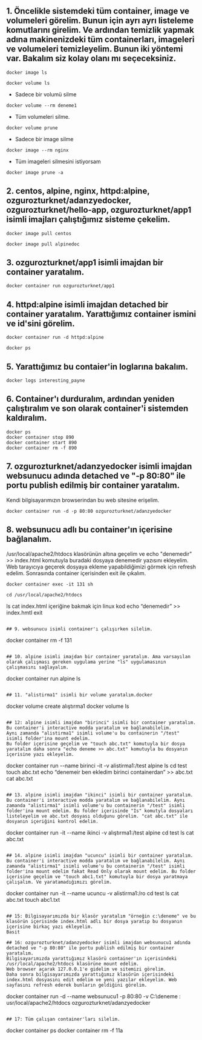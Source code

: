 ## 1. Öncelikle sistemdeki tüm container, image ve volumeleri görelim. Bunun için ayrı ayrı listeleme komutlarını girelim. Ve ardından temizlik yapmak adına makinenizdeki tüm containerları, imageleri ve volumeleri temizleyelim. Bunun iki yöntemi var. Bakalım siz kolay olanı mı seçeceksiniz.

```
docker image ls
```
```
docker volume ls
```

* Sadece bir volumü silme
```
docker volume --rm deneme1 
```

* Tüm volumeleri silme.
```
docker volume prune
```

* Sadece bir image silme
```
docker image --rm nginx
```

* Tüm imageleri silmesini istiyorsam
```
docker image prune -a
```

## 2. centos, alpine, nginx, httpd:alpine, ozgurozturknet/adanzyedocker, ozgurozturknet/hello-app, ozgurozturknet/app1 isimli imajları çalıştığımız sisteme çekelim.

```
docker image pull centos 
```

```
docker image pull alpinedoc
```

## 3. ozgurozturknet/app1 isimli imajdan bir container yaratalım.

```
docker container run ozgurozturknet/app1
```

## 4. httpd:alpine isimli imajdan detached bir container yaratalım. Yarattığımız container ismini ve id'sini görelim.

```
docker container run -d httpd:alpine
```
```
docker ps
```

## 5. Yarattığımız bu contaier'in loglarına bakalım.

```
docker logs interesting_payne
```
## 6. Container'ı durduralım, ardından yeniden çalıştıralım ve son olarak container'i sistemden kaldıralım.

```
docker ps
docker container stop 890
docker container start 890
docker container rm -f 890
```

## 7. ozgurozturknet/adanzyedocker isimli imajdan websunucu adında detached ve "-p 80:80" ile portu publish edilmiş bir container yaratalım. 
Kendi bilgisayarımızın browserindan bu web sitesine erişelim.

```
docker container run -d -p 80:80 ozgurozturknet/adanzyedocker
```

## 8. websunucu adlı bu container'ın içerisine bağlanalım. 
/usr/local/apache2/htdocs klasörünün altına geçelim ve echo "denemedir" >> index.html komutuyla buradaki dosyaya denemedir yazısını ekleyelim. 
Web tarayıcıya geçerek dosyaya ekleme yapabildiğimizi görmek için refresh edelim. Sonrasında container içerisinden exit ile çıkalım.
```
docker container exec -it 131 sh
```
```
cd /usr/local/apache2/htdocs
```
ls
cat index.html içeriğine bakmak için linux kod
echo “denemedir” >> index.hmtl
exit
```

## 9. websunucu isimli container'ı çalışırken silelim.
```
docker container rm -f 131
```

## 10. alpine isimli imajdan bir container yaratalım. Ama varsayılan olarak çalışması gereken uygulama yerine "ls" uygulamasının çalışmasını sağlayalım.

```
docker container run alpine ls
```

## 11. "alistirma1" isimli bir volume yaratalım.docker

```
docker volume create alıştırma1
docker volume ls
```

## 12: alpine isimli imajdan "birinci" isimli bir container yaratalım. 
Bu container'i interactive modda yaratalım ve bağlanabilelim. 
Aynı zamanda "alistirma1" isimli volume'u bu containerin "/test" isimli folder'ina mount edelim. 
Bu folder içerisine geçelim ve "touch abc.txt" komutuyla bir dosya yaratalım daha sonra "echo deneme >> abc.txt" komutuyla bu dosyanın içerisine yazı ekleyelim.

```
docker container run --name birinci -it -v alistirma1:/test alpine
ls
cd test
touch abc.txt 
echo “denemeir ben ekledim birinci containerdan” >> abc.txt
cat abc.txt
```

## 13. alpine isimli imajdan "ikinci" isimli bir container yaratalım. Bu container'i interactive modda yaratalım ve bağlanabilelim. Aynı zamanda "alistirma1" isimli volume'u bu containerin "/test" isimli folder'ina mount edelim. Bu folder içerisinde "Is" komutyla dosyaları listeleyelim ve abc.txt dosyası olduğunu görelim. "cat abc.txt" ile dosyanın içeriğini kontrol edelim.
```
docker container run -it --name ikinci -v alıştırma1:/test alpine 
cd test
ls
cat abc.txt
```

## 14. alpine isimli imajdan "ucuncu" isimli bir container yaratalım. Bu container'i interactive modda yaratalım ve bağlanabilelim. Aynı zamanda "alistirma1" isimli volume'u bu containerin "/test" isimli folder'ina mount edelim fakat Read Only olarak mount edelim. Bu folder içerisine geçelim ve "touch abc1.txt" komutuyla bir dosya yaratmaya çalışalım. Ve yaratamadığımızı görelim.
```
docker container run -it --name ucuncu -v alistirma1:/ro
cd test
ls
cat abc.txt
touch abc1.txt
```

## 15: Bilgisayarımızda bir klasör yaratalım "örneğin c:\deneme" ve bu klasörün içerisinde index.html adlı bir dosya yaratıp bu dosyanın içerisine birkaç yazı ekleyelim.
Basit

## 16: ozgurozturknet/adanzyedocker isimli imajdan websunucu1 adında detached ve "-p 80:80" ile portu publish edilmiş bir container yaratalım. 
Bilgisayarımızda yarattığımız klasörü container'ın içerisindeki /usr/local/apache2/htdocs klasörüne mount edelim. 
Web browser açarak 127.0.0.1'e gidelim ve sitemizi görelim. 
Daha sonra bilgisayarımızda yarattığımız klasörün içerisindeki index.html dosyasını edit edelim ve yeni yazılar ekleyelim. Web sayfasını refresh ederek bunların geldiğini görelim.

```
docker container run -d --name websunucu1 -p 80:80 -v C:\deneme : usr/local/apache2/htdocs ozgurozturknet/adanzyedocker
```

## 17: Tüm çalışan container'ları silelim.

```
docker container ps
docker container rm -f 11a
```
